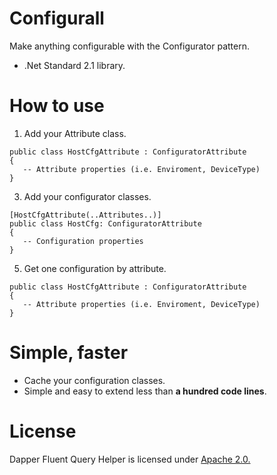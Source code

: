# Configurall
Make anything configurable with the Configurator pattern.

 - .Net Standard 2.1 library.

# How to use

1. Add your Attribute class.
```
public class HostCfgAttribute : ConfiguratorAttribute
{
   -- Attribute properties (i.e. Enviroment, DeviceType)
}
```
3. Add your configurator classes.
```
[HostCfgAttribute(..Attributes..)]
public class HostCfg: ConfiguratorAttribute
{
   -- Configuration properties
}
```
5. Get one configuration by attribute.
```
public class HostCfgAttribute : ConfiguratorAttribute
{
   -- Attribute properties (i.e. Enviroment, DeviceType)
}
```

# Simple, faster

- Cache your configuration classes.
- Simple and easy to extend less than **a hundred code lines**.

# License

Dapper Fluent Query Helper is licensed under [Apache 2.0.](https://github.com/jiman14/Configurall/blob/main/LICENSE "Apache 2.0 License")
